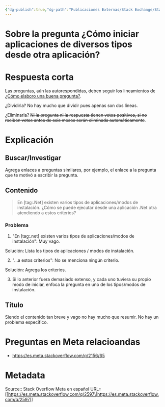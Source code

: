 ```yaml
---
{"dg-publish":true,"dg-path":"Publicaciones Externas/Stack Exchange/Stack Overflow en español/Stack Overflow en español Meta/es.meta.stackoverflow.com-2597.md","permalink":"/publicaciones-externas/stack-exchange/stack-overflow-en-espanol/stack-overflow-en-espanol-meta/es-meta-stackoverflow-com-2597/","title":"Sobre la pregunta ¿Cómo iniciar aplicaciones de diversos tipos desde otra aplicación?","hide":true,"noteIcon":"default","created":"2024-04-03T12:49:10.511-06:00","updated":"2024-04-05T16:44:02.055-06:00"}
---
```


# Sobre la pregunta ¿Cómo iniciar aplicaciones de diversos tipos desde otra aplicación?

# Respuesta corta
Las preguntas, aún las autorespondidas, deben seguir los lineamientos de [¿Cómo elaboro una buena pregunta?](https://es.stackoverflow.com/help/how-to-ask). 

¿Dividirla? No hay mucho que dividir pues apenas son dos líneas. 

¿Eliminarla? <s>Ni la pregunta ni la respuesta tienen votos positivos, si no reciben votos antes de seis meses serán eliminada automáticamente</s>.

# Explicación

## Buscar/Investigar
Agrega enlaces a preguntas similares, por ejemplo, el enlace a la pregunta que te motivó a escribir la pregunta.

## Contenido

> En [tag:.Net] existen varios tipos de aplicaciones/modos de instalación. ¿Cómo se puede ejecutar desde una aplicación .Net otra atendiendo a estos criterios?

### Problema
1. "En [tag:.net] existen varios tipos de aplicaciones/modos de instalación": Muy vago.

Solución: Lista los tipos de aplicaciones / modos de instalación.

2. "...a estos criterios": No se menciona ningún criterio. 

Solución: Agrega los criterios.

3. Si lo anterior fuera demasiado extenso, y cada uno tuviera su propio modo de iniciar, enfoca la pregunta en uno de los tipos/modos de instalación.

## Título

Siendo el contenido tan breve y vago no hay mucho que resumir. No hay un problema específico. 

# Preguntas en Meta relacioandas

- https://es.meta.stackoverflow.com/q/2156/65

# Metadata
Source:: Stack Overflow Meta en español
URL:: [[https://es.meta.stackoverflow.com/q/2597\|https://es.meta.stackoverflow.com/q/2597]]

